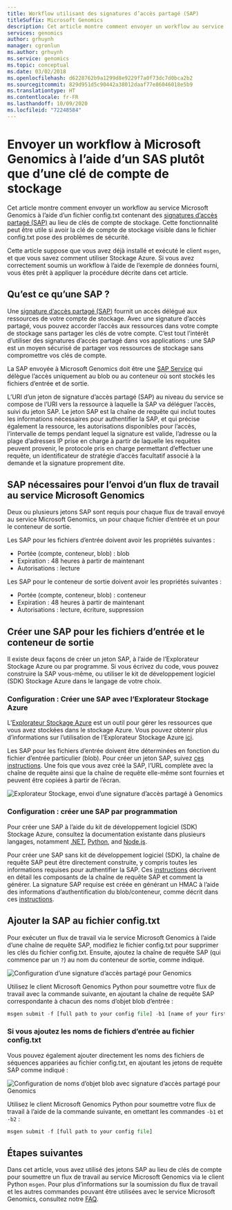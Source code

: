 ```yaml
---
title: Workflow utilisant des signatures d’accès partagé (SAP)
titleSuffix: Microsoft Genomics
description: Cet article montre comment envoyer un workflow au service Microsoft Genomics à l’aide de signatures d’accès partagé (SAP) au lieu de clés de compte de stockage.
services: genomics
author: grhuynh
manager: cgronlun
ms.author: grhuynh
ms.service: genomics
ms.topic: conceptual
ms.date: 03/02/2018
ms.openlocfilehash: d6228762b9a1299d8e9229f7a0f73dc7d0bca2b2
ms.sourcegitcommit: 829d951d5c90442a38012daaf77e86046018e5b9
ms.translationtype: HT
ms.contentlocale: fr-FR
ms.lasthandoff: 10/09/2020
ms.locfileid: "72248584"
---
```

# <a name="submit-a-workflow-to-microsoft-genomics-using-a-sas-instead-of-a-storage-account-key"></a>Envoyer un workflow à Microsoft Genomics à l’aide d’un SAS plutôt que d’une clé de compte de stockage 

Cet article montre comment envoyer un workflow au service Microsoft Genomics à l’aide d’un fichier config.txt contenant des [signatures d’accès partagé (SAP)](https://docs.microsoft.com/azure/storage/common/storage-dotnet-shared-access-signature-part-1) au lieu de clés de compte de stockage. Cette fonctionnalité peut être utile si avoir la clé de compte de stockage visible dans le fichier config.txt pose des problèmes de sécurité. 

Cette article suppose que vous avez déjà installé et exécuté le client `msgen`, et que vous savez comment utiliser Stockage Azure. Si vous avez correctement soumis un workflow à l’aide de l’exemple de données fourni, vous êtes prêt à appliquer la procédure décrite dans cet article. 

## <a name="what-is-a-sas"></a>Qu’est ce qu’une SAP ?
Une [signature d’accès partagé (SAP)](https://docs.microsoft.com/azure/storage/common/storage-dotnet-shared-access-signature-part-1) fournit un accès délégué aux ressources de votre compte de stockage. Avec une signature d’accès partagé, vous pouvez accorder l’accès aux ressources dans votre compte de stockage sans partager les clés de votre compte. C’est tout l’intérêt d’utiliser des signatures d’accès partagé dans vos applications : une SAP est un moyen sécurisé de partager vos ressources de stockage sans compromettre vos clés de compte.

La SAP envoyée à Microsoft Genomics doit être une [SAP Service](https://docs.microsoft.com/rest/api/storageservices/Constructing-a-Service-SAS) qui délègue l’accès uniquement au blob ou au conteneur où sont stockés les fichiers d’entrée et de sortie. 

L’URI d’un jeton de signature d’accès partagé (SAP) au niveau du service se compose de l’URI vers la ressource à laquelle la SAP va déléguer l’accès, suivi du jeton SAP. Le jeton SAP est la chaîne de requête qui inclut toutes les informations nécessaires pour authentifier la SAP, et qui précise également la ressource, les autorisations disponibles pour l’accès, l’intervalle de temps pendant lequel la signature est valide, l’adresse ou la plage d’adresses IP prise en charge à partir de laquelle les requêtes peuvent provenir, le protocole pris en charge permettant d’effectuer une requête, un identificateur de stratégie d’accès facultatif associé à la demande et la signature proprement dite. 

## <a name="sas-needed-for-submitting-a-workflow-to-the-microsoft-genomics-service"></a>SAP nécessaires pour l’envoi d’un flux de travail au service Microsoft Genomics
Deux ou plusieurs jetons SAP sont requis pour chaque flux de travail envoyé au service Microsoft Genomics, un pour chaque fichier d’entrée et un pour le conteneur de sortie.

Les SAP pour les fichiers d’entrée doivent avoir les propriétés suivantes :
 - Portée (compte, conteneur, blob) : blob
 - Expiration : 48 heures à partir de maintenant
 - Autorisations : lecture

Les SAP pour le conteneur de sortie doivent avoir les propriétés suivantes :
 - Portée (compte, conteneur, blob) : conteneur
 - Expiration : 48 heures à partir de maintenant
 - Autorisations : lecture, écriture, suppression


## <a name="create-a-sas-for-the-input-files-and-the-output-container"></a>Créer une SAP pour les fichiers d’entrée et le conteneur de sortie
Il existe deux façons de créer un jeton SAP, à l’aide de l’Explorateur Stockage Azure ou par programme.  Si vous écrivez du code, vous pouvez construire la SAP vous-même, ou utiliser le kit de développement logiciel (SDK) Stockage Azure dans le langage de votre choix.


### <a name="set-up-create-a-sas-using-azure-storage-explorer"></a>Configuration : Créer une SAP avec l’Explorateur Stockage Azure

L’[Explorateur Stockage Azure](https://azure.microsoft.com/features/storage-explorer/) est un outil pour gérer les ressources que vous avez stockées dans le stockage Azure.  Vous pouvez obtenir plus d’informations sur l’utilisation de l’Explorateur Stockage Azure [ici](https://docs.microsoft.com/azure/vs-azure-tools-storage-manage-with-storage-explorer).

Les SAP pour les fichiers d’entrée doivent être déterminées en fonction du fichier d’entrée particulier (blob). Pour créer un jeton SAP, suivez [ces instructions](https://docs.microsoft.com/azure/storage/blobs/storage-quickstart-blobs-storage-explorer). Une fois que vous avez créé la SAP, l’URL complète avec la chaîne de requête ainsi que la chaîne de requête elle-même sont fournies et peuvent être copiées à partir de l’écran.

 ![Explorateur Stockage, envoi d’une signature d’accès partagé à Genomics](./media/quickstart-input-sas/genomics-sas-storageexplorer.png "Explorateur Stockage, envoi d’une signature d’accès partagé à Genomics")


### <a name="set-up-create-a-sas-programmatically"></a>Configuration : créer une SAP par programmation

Pour créer une SAP à l’aide du kit de développement logiciel (SDK) Stockage Azure, consultez la documentation existante dans plusieurs langages, notamment [.NET](https://docs.microsoft.com/azure/storage/common/storage-dotnet-shared-access-signature-part-1), [Python](https://docs.microsoft.com/azure/storage/blobs/storage-python-how-to-use-blob-storage), and [Node.js](https://docs.microsoft.com/azure/storage/blobs/storage-nodejs-how-to-use-blob-storage). 

Pour créer une SAP sans kit de développement logiciel (SDK), la chaîne de requête SAP peut être directement construite, y compris toutes les informations requises pour authentifier la SAP. Ces [instructions](https://docs.microsoft.com/rest/api/storageservices/constructing-a-service-sas) décrivent en détail les composants de la chaîne de requête SAP et comment la générer. La signature SAP requise est créée en générant un HMAC à l’aide des informations d’authentification du blob/conteneur, comme décrit dans ces [instructions](https://docs.microsoft.com/rest/api/storageservices/service-sas-examples).


## <a name="add-the-sas-to-the-configtxt-file"></a>Ajouter la SAP au fichier config.txt
Pour exécuter un flux de travail via le service Microsoft Genomics à l’aide d’une chaîne de requête SAP, modifiez le fichier config.txt pour supprimer les clés du fichier config.txt. Ensuite, ajoutez la chaîne de requête SAP (qui commence par un `?`) au nom du conteneur de sortie, comme indiqué. 

![Configuration d’une signature d’accès partagé pour Genomics](./media/quickstart-input-sas/genomics-sas-config.png "Configuration d’une signature d’accès partagé pour Genomics")

Utilisez le client Microsoft Genomics Python pour soumettre votre flux de travail avec la commande suivante, en ajoutant la chaîne de requête SAP correspondante à chacun des noms d’objet blob d’entrée :

```python
msgen submit -f [full path to your config file] -b1 [name of your first paired end read file, SAS query string appended] -b2 [name of your second paired end read file, SAS query string appended]
```

### <a name="if-adding-the-input-file-names-to-the-configtxt-file"></a>Si vous ajoutez les noms de fichiers d’entrée au fichier config.txt
Vous pouvez également ajouter directement les noms des fichiers de séquences appariées au fichier config.txt, en ajoutant les jetons de requête SAP comme indiqué :

![Configuration de noms d’objet blob avec signature d’accès partagé pour Genomics](./media/quickstart-input-sas/genomics-sas-config-blobnames.png "Configuration de noms d’objet blob avec signature d’accès partagé pour Genomics")

Utilisez le client Microsoft Genomics Python pour soumettre votre flux de travail à l’aide de la commande suivante, en omettant les commandes `-b1` et `-b2` :

```python
msgen submit -f [full path to your config file] 
```

## <a name="next-steps"></a>Étapes suivantes
Dans cet article, vous avez utilisé des jetons SAP au lieu de clés de compte pour soumettre un flux de travail au service Microsoft Genomics via le client Python `msgen`. Pour plus d’informations sur la soumission du flux de travail et les autres commandes pouvant être utilisées avec le service Microsoft Genomics, consultez notre [FAQ](frequently-asked-questions-genomics.md). 
